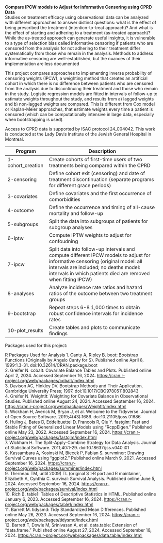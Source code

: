 **Compare IPCW models to Adjust for Informative Censoring using CPRD Data** <br />
Studies on treatment efficacy using observational data can be analyzed with different approaches to answer distinct questions: what is the effect of being prescribed the treatment (intention-to-treat approach)? And what is the effect of starting and adhering to a treatment (as-treated approach)? While the as-treated approach can generate useful insights, it is vulnerable to a type of selection bias called informative censoring if patients who are censored from the analysis for not adhering to their treatment differ systematically from those who remain in the analysis. Methods to address informative censoring are well-established, but the nuances of their implementation are less documented <br />

This project compares approaches to implementing inverse probability of censoring weights (IPCW), a weighting method that creates an artificial cohort in which there is no difference between patients who are censored from the analysis due to discontinuing their treatment and those who remain in the study. Logistic regression models are fitted in intervals of follow-up to estimate weights throughout the study, and results from a) lagged weights and b) non-lagged weights are compared. This is different from Cox model or Kaplan-Meier approaches, that estimate weights every time a patient is censored (which can be computationally intensive in large data, especially when bootstrapping is used). <br />

Access to CPRD data is supported by ISAC protocol 24_004042. This work is conducted at the Lady Davis Institute of the Jewish General Hospital in Montreal. <br />

| Program  | Description |
| ------------- | ------------- |
| 1-cohort_creation  | Create cohorts of first-time users of two treatments being compared within the CPRD  |
| 2-censoring  | Define cohort exit (censoring) and date of treatment discontinuation (separate programs for different grace periods)  |
| 3-covariates  | Define covariates and the first occurrence of comorbidities  |
| 4-outcome  | Define the occurrence and timing of all-cause mortality and follow-up  |
| 5-subgroups  | Split the data into subgroups of patients for subgroup analyses  |
| 6-iptw | Compute IPTW weights to adjust for confoudning |
| 7-ipcw  | Split data into follow-up intervals and compute different IPCW models to adjust for informative censoring  (original model: all intervals are included; no deaths model: intervals in which patients died are removed when fitting IPCW)|
| 8-analyses  | Analyze incidence rate ratios and hazard ratios of the outcome between two treatment groups  |
| 9-bootstrap  | Repeat steps 6-8 1,000 times to obtain robust confidence intervals for incidence rates  |
| 10-plot_results  | Create tables and plots to communicate findings  |

Packages used for this project:

R Packages Used for Analysis
1.
Canty A, Ripley B. boot: Bootstrap Functions (Originally by Angelo Canty for S). Published online April 8, 1999:1.3-31. doi:10.32614/CRAN.package.boot  
2.
Greifer N. cobalt: Covariate Balance Tables and Plots. Published online April 2, 2024. Accessed September 16, 2024. https://cran.r-project.org/web/packages/cobalt/index.html  
3.
Davison AC, Hinkley DV. Bootstrap Methods and Their Application. Cambridge University Press; 1997. doi:10.1017/CBO9780511802843  
4.
Greifer N. WeightIt: Weighting for Covariate Balance in Observational Studies. Published online August 24, 2024. Accessed September 16, 2024. https://cran.r-project.org/web/packages/WeightIt/index.html  
5.
Wickham H, Averick M, Bryan J, et al. Welcome to the Tidyverse. Journal of Open Source Software. 2019;4(43):1686. doi:10.21105/joss.01686  
6.
Huling J, Bates D, Eddelbuettel D, Francois R, Qiu Y. fastglm: Fast and Stable Fitting of Generalized Linear Models using “RcppEigen.” Published online May 23, 2022. Accessed September 16, 2024. https://cran.r-project.org/web/packages/fastglm/index.html  
7.
Wickham H. The Split-Apply-Combine Strategy for Data Analysis. Journal of Statistical Software. 2011;40:1-29. doi:10.18637/jss.v040.i01  
8.
Kassambara A, Kosinski M, Biecek P, Fabian S. survminer: Drawing Survival Curves using “ggplot2.” Published online March 9, 2021. Accessed September 16, 2024. https://cran.r-project.org/web/packages/survminer/index.html  
9.
Therneau TM, until 2009) TL (original S >R port and R maintainer, Elizabeth A, Cynthia C. survival: Survival Analysis. Published online June 5, 2024. Accessed September 16, 2024. https://cran.r-project.org/web/packages/survival/index.html  
10.
Rich B. table1: Tables of Descriptive Statistics in HTML. Published online January 6, 2023. Accessed September 16, 2024. https://cran.r-project.org/web/packages/table1/index.html  
11.
Barrett M. tidysmd: Tidy Standardized Mean Differences. Published online May 26, 2023. Accessed September 16, 2024. https://cran.r-project.org/web/packages/tidysmd/index.html  
12.
Barrett T, Dowle M, Srinivasan A, et al. data.table: Extension of “data.frame.” Published online August 27, 2024. Accessed September 16, 2024. https://cran.r-project.org/web/packages/data.table/index.html  
